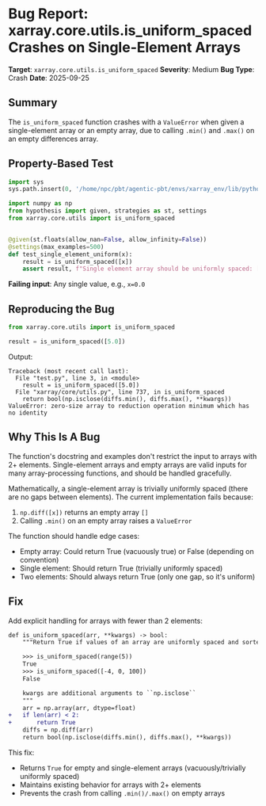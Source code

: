 # Bug Report: xarray.core.utils.is_uniform_spaced Crashes on Single-Element Arrays

**Target**: `xarray.core.utils.is_uniform_spaced`
**Severity**: Medium
**Bug Type**: Crash
**Date**: 2025-09-25

## Summary

The `is_uniform_spaced` function crashes with a `ValueError` when given a single-element array or an empty array, due to calling `.min()` and `.max()` on an empty differences array.

## Property-Based Test

```python
import sys
sys.path.insert(0, '/home/npc/pbt/agentic-pbt/envs/xarray_env/lib/python3.13/site-packages')

import numpy as np
from hypothesis import given, strategies as st, settings
from xarray.core.utils import is_uniform_spaced


@given(st.floats(allow_nan=False, allow_infinity=False))
@settings(max_examples=500)
def test_single_element_uniform(x):
    result = is_uniform_spaced([x])
    assert result, f"Single element array should be uniformly spaced: [{x}]"
```

**Failing input**: Any single value, e.g., `x=0.0`

## Reproducing the Bug

```python
from xarray.core.utils import is_uniform_spaced

result = is_uniform_spaced([5.0])
```

Output:
```
Traceback (most recent call last):
  File "test.py", line 3, in <module>
    result = is_uniform_spaced([5.0])
  File "xarray/core/utils.py", line 737, in is_uniform_spaced
    return bool(np.isclose(diffs.min(), diffs.max(), **kwargs))
ValueError: zero-size array to reduction operation minimum which has no identity
```

## Why This Is A Bug

The function's docstring and examples don't restrict the input to arrays with 2+ elements. Single-element arrays and empty arrays are valid inputs for many array-processing functions, and should be handled gracefully.

Mathematically, a single-element array is trivially uniformly spaced (there are no gaps between elements). The current implementation fails because:
1. `np.diff([x])` returns an empty array `[]`
2. Calling `.min()` on an empty array raises a `ValueError`

The function should handle edge cases:
- Empty array: Could return True (vacuously true) or False (depending on convention)
- Single element: Should return True (trivially uniformly spaced)
- Two elements: Should always return True (only one gap, so it's uniform)

## Fix

Add explicit handling for arrays with fewer than 2 elements:

```diff
def is_uniform_spaced(arr, **kwargs) -> bool:
    """Return True if values of an array are uniformly spaced and sorted.

    >>> is_uniform_spaced(range(5))
    True
    >>> is_uniform_spaced([-4, 0, 100])
    False

    kwargs are additional arguments to ``np.isclose``
    """
    arr = np.array(arr, dtype=float)
+   if len(arr) < 2:
+       return True
    diffs = np.diff(arr)
    return bool(np.isclose(diffs.min(), diffs.max(), **kwargs))
```

This fix:
- Returns `True` for empty and single-element arrays (vacuously/trivially uniformly spaced)
- Maintains existing behavior for arrays with 2+ elements
- Prevents the crash from calling `.min()/.max()` on empty arrays